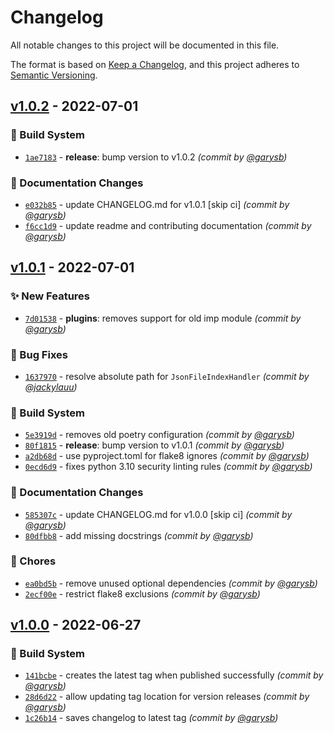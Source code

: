 # Changelog
All notable changes to this project will be documented in this file.

The format is based on [Keep a Changelog](https://keepachangelog.com/en/1.0.0/),
and this project adheres to [Semantic Versioning](https://semver.org/spec/v2.0.0.html).

## [v1.0.2] - 2022-07-01
### :construction_worker: Build System
- [`1ae7183`](https://github.com/area28technologies/dismantle/commit/1ae7183a91ed6168bee28d5c51a8c382e80dfae2) - **release**: bump version to v1.0.2 *(commit by [@garysb](https://github.com/garysb))*

### :memo: Documentation Changes
- [`e032b85`](https://github.com/area28technologies/dismantle/commit/e032b85e6c4b8bfd91bb0148b7deb65ef832818c) - update CHANGELOG.md for v1.0.1 [skip ci] *(commit by [@garysb](https://github.com/garysb))*
- [`f6cc1d9`](https://github.com/area28technologies/dismantle/commit/f6cc1d940eb496b213a6a81f86cf983357fecda6) - update readme and contributing documentation *(commit by [@garysb](https://github.com/garysb))*


## [v1.0.1] - 2022-07-01
### :sparkles: New Features
- [`7d01538`](https://github.com/area28technologies/dismantle/commit/7d01538409b07fe427c8598fcb4316280933f668) - **plugins**: removes support for old imp module *(commit by [@garysb](https://github.com/garysb))*

### :bug: Bug Fixes
- [`1637970`](https://github.com/area28technologies/dismantle/commit/163797045d3a4f010566d28af615ce49adba1f63) - resolve absolute path for `JsonFileIndexHandler` *(commit by [@jackylauu](https://github.com/jackylauu))*

### :construction_worker: Build System
- [`5e3919d`](https://github.com/area28technologies/dismantle/commit/5e3919dd48b800d1773202823e07329e2da47983) - removes old poetry configuration *(commit by [@garysb](https://github.com/garysb))*
- [`80f1815`](https://github.com/area28technologies/dismantle/commit/80f181595d4ef4b8ac22be109fbf6557f3d170fc) - **release**: bump version to v1.0.1 *(commit by [@garysb](https://github.com/garysb))*
- [`a2db68d`](https://github.com/area28technologies/dismantle/commit/a2db68d11a5b319c651d53d05d4852665a080e65) - use pyproject.toml for flake8 ignores *(commit by [@garysb](https://github.com/garysb))*
- [`0ecd6d9`](https://github.com/area28technologies/dismantle/commit/0ecd6d9bb6bf29241896291a3d976f3eebccffaa) - fixes python 3.10 security linting rules *(commit by [@garysb](https://github.com/garysb))*

### :memo: Documentation Changes
- [`585307c`](https://github.com/area28technologies/dismantle/commit/585307c6548df2b1186e87576fb0c43f88ab7b6f) - update CHANGELOG.md for v1.0.0 [skip ci] *(commit by [@garysb](https://github.com/garysb))*
- [`80dfbb8`](https://github.com/area28technologies/dismantle/commit/80dfbb807e0094645f746d37356a04973b2db662) - add missing docstrings *(commit by [@garysb](https://github.com/garysb))*

### :wrench: Chores
- [`ea0bd5b`](https://github.com/area28technologies/dismantle/commit/ea0bd5b9eece3ec9ec40631b9b5e7fb4fd7a73f3) - remove unused optional dependencies *(commit by [@garysb](https://github.com/garysb))*
- [`2ecf00e`](https://github.com/area28technologies/dismantle/commit/2ecf00ef95b4d0b2f26fcba23a45718cfa2c069d) - restrict flake8 exclusions *(commit by [@garysb](https://github.com/garysb))*


## [v1.0.0] - 2022-06-27
### :construction_worker: Build System
- [`141bcbe`](https://github.com/area28technologies/dismantle/commit/141bcbeee38a9d3f1030010b418ffa57c77e18de) - creates the latest tag when published successfully *(commit by [@garysb](https://github.com/garysb))*
- [`28d6d22`](https://github.com/area28technologies/dismantle/commit/28d6d22c205308d3b100411ceeade8c64b925ed8) - allow updating tag location for version releases *(commit by [@garysb](https://github.com/garysb))*
- [`1c26b14`](https://github.com/area28technologies/dismantle/commit/1c26b14024eb2d528be0819fcaf6ff6e074227f9) - saves changelog to latest tag *(commit by [@garysb](https://github.com/garysb))*


[v1.0.0]: https://github.com/area28technologies/dismantle/compare/latest...v1.0.0
[v1.0.1]: https://github.com/area28technologies/dismantle/compare/v1.0.0...v1.0.1
[v1.0.2]: https://github.com/area28technologies/dismantle/compare/v1.0.1...v1.0.2